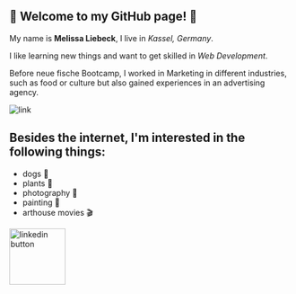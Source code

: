 👋 Welcome to my GitHub page! 👋
----
My name is **Melissa Liebeck**, I live in _Kassel, Germany_.

I like learning new things and want to get skilled in *Web Development*.

Before neue fische Bootcamp, I worked in Marketing in different industries, such as food or culture but also gained experiences in an advertising agency.

![link](https://media1.giphy.com/media/XreQmk7ETCak0/giphy.gif?cid=ecf05e47iqgk1k738oy0obwgi4eouy5t9zqzwwb951yno6rj&rid=giphy.gif&ct=g)

## Besides the internet, I'm interested in the following things:
- dogs 🐶
- plants 🌱
- photography 📸
- painting 🎨
- arthouse movies 🎬

<a href="https://www.linkedin.com/in/melissaliebeck/" target=”_blank” rel="noopener"><img src="https://upload.wikimedia.org/wikipedia/commons/0/01/LinkedIn_Logo.svg" alt="linkedin button" width="100" height="auto"/></a>
